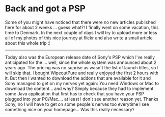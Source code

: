 # Back and got a PSP

Some of you might have noticed that there were no new articles published here for about 2 weeks ... guess what?! I finally went on some vacation, this time to Denmark. In the next couple of days I will try to upload more or less all of my photos of this nice journey at flickr and also write a small article about this whole trip :)

-------------------------------



Today also was the European release date of Sony's PSP which I've really anticipated for the ... well, since the whole system was announced about 2 years ago. The pricing was no suprise as wasn't the list of launch titles, so I will skip that. I bought WipeoutPure and really enjoyed the first 2 hours with it. But then I wanted to download the addons that are available for it and Sony managed to get on my nerves yet again: You need Windows or Mac to download the content... and why? Simply because they had to implement some Java application that first has to check that you have your PSP plugged into your PC/Mac.... at least I don't see another reason yet. Thanks Sony, no I will have to get on some people's nerves too everytime I see something nice on your homepage... Was this really necessary?